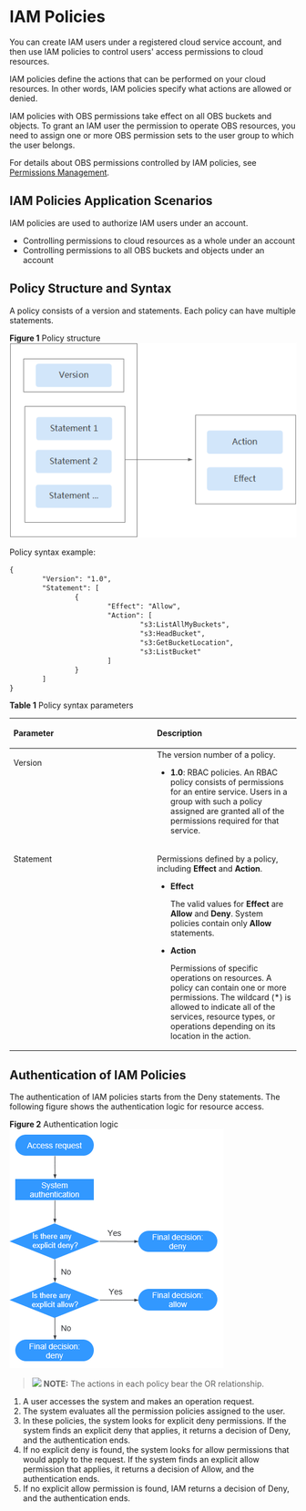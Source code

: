 # IAM Policies<a name="obs_03_0110"></a>

You can create IAM users under a registered cloud service account, and then use IAM policies to control users' access permissions to cloud resources.

IAM policies  define the actions that can be performed on your cloud resources. In other words,  IAM policies  specify what actions are allowed or denied.

IAM policies  with OBS permissions take effect on all OBS buckets and objects. To grant an IAM user the permission to operate OBS resources, you need to assign one or more OBS permission sets to the user group to which the user belongs.

For details about OBS permissions controlled by IAM policies, see  [Permissions Management](permissions-management.md).

## IAM Policies Application Scenarios<a name="section01904185241"></a>

IAM policies  are used to authorize IAM users under an account.

-   Controlling permissions to cloud resources as a whole under an account
-   Controlling permissions to all OBS buckets and objects under an account

## Policy Structure and Syntax<a name="section9268135516548"></a>

A policy consists of a version and statements. Each policy can have multiple statements.

**Figure  1**  Policy structure<a name="fig378124416551"></a>  
![](figures/policy-structure.png "policy-structure")

Policy syntax example:

```
{
        "Version": "1.0",
        "Statement": [
                {
                        "Effect": "Allow",
                        "Action": [
                                "s3:ListAllMyBuckets",
                                "s3:HeadBucket",
                                "s3:GetBucketLocation",
                                "s3:ListBucket"
                        ]
                }
        ]
}
```

**Table  1**  Policy syntax parameters

<a name="table987212714414"></a>
<table><thead align="left"><tr id="row19873102713411"><th class="cellrowborder" valign="top" width="50%" id="mcps1.2.3.1.1"><p id="p178737272043"><a name="p178737272043"></a><a name="p178737272043"></a>Parameter</p>
</th>
<th class="cellrowborder" valign="top" width="50%" id="mcps1.2.3.1.2"><p id="p1887302718414"><a name="p1887302718414"></a><a name="p1887302718414"></a>Description</p>
</th>
</tr>
</thead>
<tbody><tr id="row17873027842"><td class="cellrowborder" valign="top" width="50%" headers="mcps1.2.3.1.1 "><p id="p48732027743"><a name="p48732027743"></a><a name="p48732027743"></a>Version</p>
</td>
<td class="cellrowborder" valign="top" width="50%" headers="mcps1.2.3.1.2 "><div class="p" id="p829912213615"><a name="p829912213615"></a><a name="p829912213615"></a>The version number of a policy.<a name="ul1484412128619"></a><a name="ul1484412128619"></a><ul id="ul1484412128619"><li><strong id="b11365145614458"><a name="b11365145614458"></a><a name="b11365145614458"></a>1.0</strong>: RBAC policies. An RBAC policy consists of permissions for an entire service. Users in a group with such a policy assigned are granted all of the permissions required for that service.</li></ul>
</div>
</td>
</tr>
<tr id="row187317273414"><td class="cellrowborder" valign="top" width="50%" headers="mcps1.2.3.1.1 "><p id="p108731927249"><a name="p108731927249"></a><a name="p108731927249"></a>Statement</p>
</td>
<td class="cellrowborder" valign="top" width="50%" headers="mcps1.2.3.1.2 "><p id="p10869111617713"><a name="p10869111617713"></a><a name="p10869111617713"></a>Permissions defined by a policy, including <strong id="b1953163904712"><a name="b1953163904712"></a><a name="b1953163904712"></a>Effect</strong> and <strong id="b15171134334712"><a name="b15171134334712"></a><a name="b15171134334712"></a>Action</strong>.</p>
<div class="p" id="p151471577233"><a name="p151471577233"></a><a name="p151471577233"></a><a name="ul1802181615716"></a><a name="ul1802181615716"></a><ul id="ul1802181615716"><li><strong id="b8423527069271"><a name="b8423527069271"></a><a name="b8423527069271"></a>Effect</strong><p id="p1880291618711"><a name="p1880291618711"></a><a name="p1880291618711"></a>The valid values for <strong id="b453725310478"><a name="b453725310478"></a><a name="b453725310478"></a>Effect</strong> are <strong id="b1496385664715"><a name="b1496385664715"></a><a name="b1496385664715"></a>Allow</strong> and <strong id="b172848592477"><a name="b172848592477"></a><a name="b172848592477"></a>Deny</strong>. System policies contain only <strong id="b132351212154812"><a name="b132351212154812"></a><a name="b132351212154812"></a>Allow</strong> statements.</p>
</li><li><strong id="b53451317470"><a name="b53451317470"></a><a name="b53451317470"></a>Action</strong><p id="p14803201610710"><a name="p14803201610710"></a><a name="p14803201610710"></a>Permissions of specific operations on resources. A policy can contain one or more permissions. The wildcard (*) is allowed to indicate all of the services, resource types, or operations depending on its location in the action. </p>
</li></ul>
</div>
</td>
</tr>
</tbody>
</table>

## Authentication of IAM Policies<a name="section477513429495"></a>

The authentication of  IAM policies  starts from the Deny statements. The following figure shows the authentication logic for resource access.

**Figure  2**  Authentication logic<a name="fig1757455075016"></a>  
![](figures/authentication-logic.png "authentication-logic")

>![](public_sys-resources/icon-note.gif) **NOTE:** 
>The actions in each policy bear the OR relationship.

1.  A user accesses the system and makes an operation request.
2.  The system evaluates all the permission policies assigned to the user.
3.  In these policies, the system looks for explicit deny permissions. If the system finds an explicit deny that applies, it returns a decision of Deny, and the authentication ends.
4.  If no explicit deny is found, the system looks for allow permissions that would apply to the request. If the system finds an explicit allow permission that applies, it returns a decision of Allow, and the authentication ends.
5.  If no explicit allow permission is found, IAM returns a decision of Deny, and the authentication ends.

